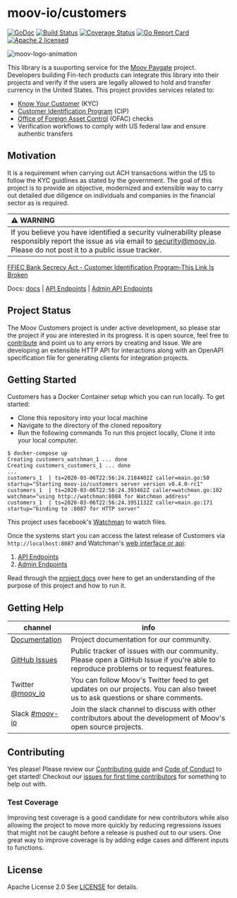moov-io/customers
===

[![GoDoc](https://godoc.org/github.com/moov-io/customers?status.svg)](https://godoc.org/github.com/moov-io/customers)
[![Build Status](https://github.com/moov-io/customers/workflows/Go/badge.svg)](https://github.com/moov-io/customers/actions)
[![Coverage Status](https://codecov.io/gh/moov-io/customers/branch/master/graph/badge.svg)](https://codecov.io/gh/moov-io/customers)
[![Go Report Card](https://goreportcard.com/badge/github.com/moov-io/customers)](https://goreportcard.com/report/github.com/moov-io/customers)
[![Apache 2 licensed](https://img.shields.io/badge/license-Apache2-blue.svg)](https://raw.githubusercontent.com/moov-io/customers/master/LICENSE)

![moov-logo-animation](https://user-images.githubusercontent.com/46195831/101671083-51dc7b80-3a54-11eb-964b-a5042bf9c63c.gif)

This library is a suuporting service for the [Moov Paygate](https://github.com/moov-io/paygate) project. Developers building Fin-tech products can integrate this library into their projects and verify if the users are legally allowed to hold and transfer currency in the United States. This project provides services related to:
 - [Know Your Customer](https://en.wikipedia.org/wiki/Know_your_customer) (KYC)
 - [Customer Identification Program](https://en.wikipedia.org/wiki/Customer_Identification_Program) (CIP)
 - [Office of Foreign Asset Control](https://www.treasury.gov/about/organizational-structure/offices/Pages/Office-of-Foreign-Assets-Control.aspx) (OFAC) checks
 - Verification workflows to comply with US federal law and ensure authentic transfers
 
 ## Motivation
 It is a requirement when carrying out ACH transactions within the US to follow the KYC guidlines as stated by the government. The goal of this project is to provide an objective, modernized and extensible way to carry out detailed due diligence on individuals and companies in the financial sector as is required.

| :warning: WARNING          |
|:---------------------------|
| If you believe you have identified a security vulnerability please responsibly report the issue as via email to security@moov.io. Please do not post it to a public issue tracker.      |

[FFIEC Bank Secrecy Act - Customer Identification Program-This Link Is Broken](https://www.fdic.gov/regulations/examinations/bsa/ffiec_cip.pdf)

Docs: [docs](https://moov-io.github.io/customers/) | [API Endpoints](https://moov-io.github.io/customers/api/) | [Admin API Endpoints](https://moov-io.github.io/customers/admin/)

## Project Status

The Moov Customers project is under active development, so please star the project if you are interested in its progress. It is open source, feel free to [contribute](#contributing) and point us to any errors by creating and Issue. We are developing an extensible HTTP API for interactions along with an OpenAPI specification file for generating clients for integration projects.

## Getting Started
Customers has a Docker Container setup which you can run locally. To get started: 
- Clone this repository into your local machine
- Navigate to the directory of the cloned repository
- Run the following commands
To run this project locally, Clone it into your local computer. 

```
$ docker-compose up
Creating customers_watchman_1 ... done
Creating customers_customers_1 ... done
...
customers_1  | ts=2020-03-06T22:56:24.2184402Z caller=main.go:50 startup="Starting moov-io/customers server version v0.4.0-rc1"
customers_1  | ts=2020-03-06T22:56:24.393462Z caller=watchman.go:102 watchman="using http://watchman:8084 for Watchman address"
customers_1  | ts=2020-03-06T22:56:24.3951132Z caller=main.go:171 startup="binding to :8087 for HTTP server"
```

This project uses facebook's [Watchman](https://facebook.github.io/watchman/) to watch files.

Once the systems start you can access the latest release of Customers via `http://localhost:8087` and Watchman's [web interface or api](http://localhost:8084):

1. [API Endpoints](https://moov-io.github.io/customers/api/)
1. [Admin Endpoints](https://moov-io.github.io/customers/admin/)

Read through the [project docs](docs/README.md) over here to get an understanding of the purpose of this project and how to run it.

## Getting Help

 channel | info
 ------- | -------
[Documentation](https://moov-io.github.io/customers) | Project documentation for our community.
[GitHub Issues](https://github.com/moov-io/customers/issues) | Public tracker of issues with our community. Please open a GitHub Issue if you're able to reproduce problems or to request features.
Twitter [@moov_io](https://twitter.com/moov_io)	| You can follow Moov's Twitter feed to get updates on our projects. You can also tweet us to ask questions or share comments.
Slack [#moov-io](https://slack.moov.io/) | Join the slack channel to discuss with other contributors about the development of Moov's open source projects.

## Contributing

Yes please! Please review our [Contributing guide](CONTRIBUTING.md) and [Code of Conduct](https://github.com/moov-io/ach/blob/master/CODE_OF_CONDUCT.md) to get started! Checkout our [issues for first time contributors](https://github.com/moov-io/customers/contribute) for something to help out with.

### Test Coverage

Improving test coverage is a good candidate for new contributors while also allowing the project to move more quickly by reducing regressions issues that might not be caught before a release is pushed out to our users. One great way to improve coverage is by adding edge cases and different inputs to functions.

## License

Apache License 2.0 See [LICENSE](LICENSE) for details.
